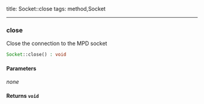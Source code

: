 title: Socket::close
tags: method,Socket

---

<div class="method">
<h3 class="method-name">close</h3>
<p>Close the connection to the MPD socket</p>

```php
Socket::close() : void
```

#### Parameters

*none*


#### Returns `void`




</div>